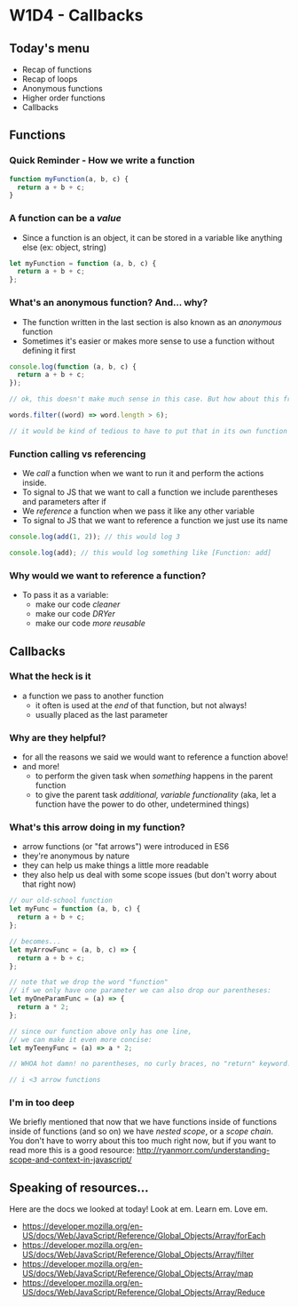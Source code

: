 # W1D4 - Callbacks

## Today's menu

- Recap of functions
- Recap of loops
- Anonymous functions
- Higher order functions
- Callbacks

## Functions

### Quick Reminder - How we write a function

```js
function myFunction(a, b, c) {
  return a + b + c;
}
```

### A function can be a _value_

- Since a function is an object, it can be stored in a variable like anything else (ex: object, string)

```js
let myFunction = function (a, b, c) {
  return a + b + c;
};
```

### What's an anonymous function? And... why?

- The function written in the last section is also known as an _anonymous_ function
- Sometimes it's easier or makes more sense to use a function without defining it first

```js
console.log(function (a, b, c) {
  return a + b + c;
});

// ok, this doesn't make much sense in this case. But how about this from map:

words.filter((word) => word.length > 6);

// it would be kind of tedious to have to put that in its own function
```

### Function calling vs referencing

- We _call_ a function when we want to run it and perform the actions inside.
- To signal to JS that we want to call a function we include parentheses and parameters after if
- We _reference_ a function when we pass it like any other variable
- To signal to JS that we want to reference a function we just use its name

```js
console.log(add(1, 2)); // this would log 3

console.log(add); // this would log something like [Function: add]
```

### Why would we want to reference a function?

- To pass it as a variable:
  - make our code _cleaner_
  - make our code _DRYer_
  - make our code _more reusable_

## Callbacks

### What the heck is it

- a function we pass to another function
  - it often is used at the _end_ of that function, but not always!
  - usually placed as the last parameter

### Why are they helpful?

- for all the reasons we said we would want to reference a function above!
- and more!
  - to perform the given task when _something_ happens in the parent function
  - to give the parent task _additional, variable functionality_ (aka, let a function have the power to do other, undetermined things)

### What's this arrow doing in my function?

- arrow functions (or "fat arrows") were introduced in ES6
- they're anonymous by nature
- they can help us make things a little more readable
- they also help us deal with some scope issues (but don't worry about that right now)

```js
// our old-school function
let myFunc = function (a, b, c) {
  return a + b + c;
};

// becomes...
let myArrowFunc = (a, b, c) => {
  return a + b + c;
};

// note that we drop the word "function"
// if we only have one parameter we can also drop our parentheses:
let myOneParamFunc = (a) => {
  return a * 2;
};

// since our function above only has one line,
// we can make it even more concise:
let myTeenyFunc = (a) => a * 2;

// WHOA hot damn! no parentheses, no curly braces, no "return" keyword!

// i <3 arrow functions
```

### I'm in too deep

We briefly mentioned that now that we have functions inside of functions inside of functions (and so on) we have _nested scope_, or a _scope chain_. You don't have to worry about this too much right now, but if you want to read more this is a good resource: http://ryanmorr.com/understanding-scope-and-context-in-javascript/

## Speaking of resources...

Here are the docs we looked at today! Look at em. Learn em. Love em.

- https://developer.mozilla.org/en-US/docs/Web/JavaScript/Reference/Global_Objects/Array/forEach
- https://developer.mozilla.org/en-US/docs/Web/JavaScript/Reference/Global_Objects/Array/filter
- https://developer.mozilla.org/en-US/docs/Web/JavaScript/Reference/Global_Objects/Array/map
- https://developer.mozilla.org/en-US/docs/Web/JavaScript/Reference/Global_Objects/Array/Reduce
